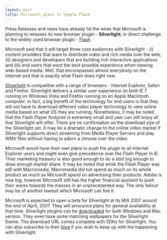 ```yaml
---
layout: post
title: Microsoft plans to topple Flash
---
```


Press Releases and news have already hit the wires that Microsoft is planning to releases its new browser plugin - <strong>Silverlight</strong>; in direct challenge to the widely used browser plugin - <a href="http://www.adobe.com/go/getflashplayer/">Flash</a>.

Microsoft said that it will target three core audiences with Silverlight - (i) content providers that want to distribute video and rich media over the web, (ii) designers and developers that are building rich interactive applications and (iii) end users that want the best possible experience when viewing web-based media. Well, that encompasses almost everybody on the Internet and that is exactly what Flash does right now.

<a href="http://www.microsoft.com/silverlight/">Silverlight</a> is compatible with a range of browsers - Internet Explorer, Safari and Firefox. Silverlight delivers a similar user experience on both IE 7 running on Windows Vista and Firefox running on an Apple Macintosh computer. In fact, a big benefit of the technology for end users is that they will not have to download different video player technology to view online media based on what OS they are running. Nonetheless, it may be noted that the Flash Player footprint is extremely small and user can still enjoy all that Silverlight will offer. There are no confirmation on the download size of the Silverlight yet. It may be a dramatic change to the online video market if Silverlight supports direct streaming from Media Player Servers and play WMV files without having to adorn a chrome over the video.

Microsoft would have their own plans to push the plugin to all Internet Explorer users and might even give precedence over the Flash Player in IE. Their marketing treasury is also good enough to do a stint big enough to draw enough market share. It may be noted that while the Flash Player was still with Macromedia, Macromedia did not spend as much on its whole product as much as Microsoft spend on advertising their products. Adobe is now big, however Microsoft still has the higher financial quotient to push their wares towards the masses in an unprecedented way. The only fallout may be of another lawsuit which Microsoft can live it.

Microsoft is expected to open a beta for Silverlight at its MIX 2007 around the end of April, 2007. They will announce plans for general availability at that time. Silverlight plugins can be <a href="http://www.microsoft.com/silverlight/downloads.aspx">downloaded</a> for both Windows and Mac version. They even have some matching wallpapers for the Silverlight theme. The download URL comes complete with SDKs for Silverlight. You can also subscribe to their <a href="http://www.microsoft.com/silverlight/blogs.aspx">blog</a> if you wish to keep up with the happening with Silverlight.